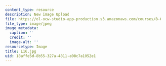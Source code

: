 ```yaml
---
content_type: resource
description: New image Upload
file: https://ol-ocw-studio-app-production.s3.amazonaws.com/courses/8-03sc-physics-iii-vibrations-and-waves-fall-2016/18affe5d8b55327a4811a08c7a1052e1_L16.jpg
file_type: image/jpeg
image_metadata:
  caption: ''
  credit: ''
  image-alt: ''
resourcetype: Image
title: L16.jpg
uid: 18affe5d-8b55-327a-4811-a08c7a1052e1
---
```

